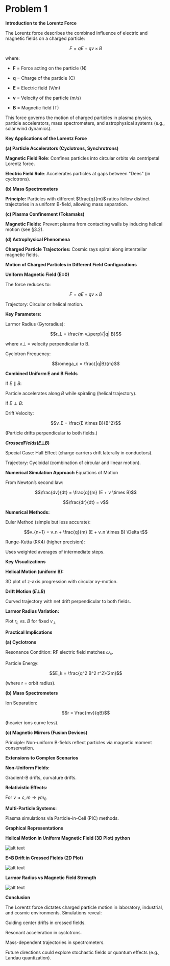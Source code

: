 # Problem 1

**Introduction to the Lorentz Force**

The Lorentz force describes the combined influence of electric and magnetic fields on a charged particle:

$$F = qE + qv \times B$$

where:

- **F** = Force acting on the particle (N)

- **q** = Charge of the particle (C)

- **E** = Electric field (V/m)

- **v** = Velocity of the particle (m/s)

- **B** = Magnetic field (T)

This force governs the motion of charged particles in plasma physics, particle accelerators, mass spectrometers, and astrophysical systems (e.g., solar wind dynamics).

**Key Applications of the Lorentz Force**

**(a) Particle Accelerators (Cyclotrons, Synchrotrons)**

**Magnetic Field Role**: Confines particles into circular orbits via centripetal Lorentz force.

**Electric Field Role**: Accelerates particles at gaps between "Dees" (in cyclotrons).

**(b) Mass Spectrometers**

**Principle:** Particles with different $\frac{q}{m}$ ratios follow distinct trajectories in a uniform B-field, allowing mass separation.

**(c) Plasma Confinement (Tokamaks)**

**Magnetic Fields:** Prevent plasma from contacting walls by inducing helical motion (see §3.2).

**(d) Astrophysical Phenomena**

**Charged Particle Trajectories:** Cosmic rays spiral along interstellar magnetic fields.

**Motion of Charged Particles in Different Field Configurations**

**Uniform Magnetic Field (E=0)**

The force reduces to:

$$F = qE + qv \times B$$

Trajectory: Circular or helical motion.

**Key Parameters:**

Larmor Radius (Gyroradius):

$$r_L = \frac{m v_\perp}{|q| B}$$

where v⊥ = velocity perpendicular to B.

Cyclotron Frequency:

$$\omega_c = \frac{|q|B}{m}$$

**Combined Uniform E and B Fields**

$\text{If } E \parallel B:$

Particle accelerates along $B$ while spiraling (helical trajectory).

$\text{If } E \perp B:$

Drift Velocity:

$$v_E = \frac{E \times B}{B^2}$$


(Particle drifts perpendicular to both fields.)

**$Crossed Fields (E⊥B)$**

Special Case: Hall Effect (charge carriers drift laterally in conductors).

Trajectory: Cycloidal (combination of circular and linear motion).


**Numerical Simulation Approach**
Equations of Motion

From Newton’s second law:

$$\frac{dv}{dt} = \frac{q}{m} (E + v \times B)$$

$$\frac{dr}{dt} = v$$

**Numerical Methods:**

Euler Method (simple but less accurate):

$$v_{n+1} = v_n + \frac{q}{m} (E + v_n \times B) \Delta t$$


Runge-Kutta (RK4) (higher precision):

Uses weighted averages of intermediate steps.

**Key Visualizations**

**Helical Motion (uniform B):**

3D plot of 
z-axis progression with circular xy-motion.

**Drift Motion $(E⊥B)$**


Curved trajectory with net drift perpendicular to both fields.


**Larmor Radius Variation:**

$\text{Plot } r_L \text{ vs. } B \text{ for fixed } v_\perp$

**Practical Implications**

**(a) Cyclotrons**

Resonance Condition: RF electric field matches $ω_c$.

Particle Energy:

$$E_k = \frac{q^2 B^2 r^2}{2m}$$


(where r = orbit radius).

**(b) Mass Spectrometers**

Ion Separation:

$$r = \frac{mv}{qB}$$


(heavier ions curve less).


**(c) Magnetic Mirrors (Fusion Devices)**

Principle: Non-uniform B-fields reflect particles via magnetic moment conservation.


**Extensions to Complex Scenarios**

**Non-Uniform Fields:**

Gradient-B drifts, curvature drifts.

**Relativistic Effects:**

$\text{For } v \approx c,m \to \gamma m_0$


**Multi-Particle Systems:**


Plasma simulations via Particle-in-Cell (PIC) methods.


**Graphical Representations**

**Helical Motion in Uniform Magnetic Field (3D Plot) python**

![alt text](image.png)

**E×B Drift in Crossed Fields (2D Plot)**

![alt text](image-1.png)

**Larmor Radius vs Magnetic Field Strength**

![alt text](image-2.png)


**Conclusion**

The Lorentz force dictates charged particle motion in laboratory, industrial, and cosmic environments. Simulations reveal:

Guiding center drifts in crossed fields.

Resonant acceleration in cyclotrons.

Mass-dependent trajectories in spectrometers.

Future directions could explore stochastic fields or quantum effects (e.g., Landau quantization).

















